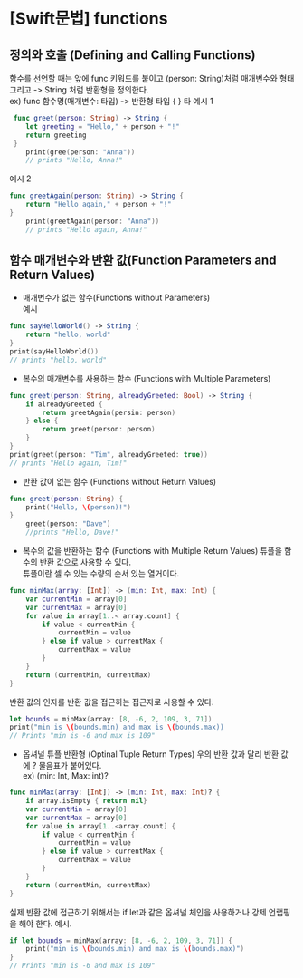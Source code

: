 # [Swift문법] functions
## 정의와 호출 (Defining and Calling Functions)<br>
함수를 선언할 때는 앞에 func 키워드를 붙이고 (person: String)처럼 매개변수와 형태 그리고 -> String 처럼 반환형을 정의한다.<br>
ex) func 함수명(매개변수: 타입) -> 반환형 타입 { }
타
예시 1
```swift
 func greet(person: String) -> String {
    let greeting = "Hello," + person + "!"
    return greeting 
 }
    print(gree(person: "Anna"))
    // prints "Hello, Anna!"
```
예시 2
```swift
func greetAgain(person: String) -> String {
    return "Hello again," + person + "!"
}
    print(greetAgain(person: "Anna"))
    // prints "Hello again, Anna!"
```

## 함수 매개변수와 반환 값(Function Parameters and Return Values)
* 매개변수가 없는 함수(Functions without Parameters)<br>
예시
```swift
func sayHelloWorld() -> String {
    return "hello, world"
}
print(sayHelloWorld())
// prints "hello, world"
```

* 복수의 매개변수를 사용하는 함수 (Functions with Multiple Parameters)
```swift
func greet(person: String, alreadyGreeted: Bool) -> String {
    if alreadyGreeted {
        return greetAgain(persin: person)
    } else {
        return greet(person: person)
    }
}
print(greet(person: "Tim", alreadyGreeted: true))
// prints "Hello again, Tim!"
```
* 반환 값이 없는 함수 (Functions without Return Values)
```swift
func greet(person: String) {
    print("Hello, \(person)!")
}
    greet(person: "Dave")
    //prints "Hello, Dave!" 
```

* 복수의 값을 반환하는 함수 (Functions with Multiple Return Values)
튜플을 함수의 반환 값으로 사용할 수 있다.<br>
튜플이란 셀 수 있는 수량의 순서 있는 열거이다.
```swift
func minMax(array: [Int]) -> (min: Int, max: Int) {
    var currentMin = array[0]
    var currentMax = array[0]
    for value in array[1..< array.count] {
        if value < currentMin {
            currentMin = value
        } else if value > currentMax {
            currentMax = value
        }
    }
    return (currentMin, currentMax)
}
```
반환 값의 인자를 반환 값을 접근하는 접근자로 사용할 수 있다.
```swift
let bounds = minMax(array: [8, -6, 2, 109, 3, 71])
print("min is \(bounds.min) and max is \(bounds.max))
// Prints "min is -6 and max is 109"
```

* 옵셔널 튜플 반환형 (Optinal Tuple Return Types)
우의 반환 값과 달리 반환 값에 ? 물음표가 붙어있다.<br>
ex) (min: Int, Max: int)?
```swift
func minMax(array: [Int]) -> (min: Int, max: Int)? {
    if array.isEmpty { return nil}
    var currentMin = array[0]
    var currentMax = array[0]
    for value in array[1..<array.count] {
        if value < currentMin {
            currentMin = value
        } else if value > currentMax {
            currentMax = value
        }
    }
    return (currentMin, currentMax)
}
```
실제 반환 값에 접근하기 위해서는 if let과 같은 옵셔널 체인을 사용하거나 강제 언랩핑을 해야 한다.
예시.
```swift
if let bounds = minMax(array: [8, -6, 2, 109, 3, 71]) {
    print("min is \(bounds.min) and max is \(bounds.max)")
}
// Prints "min is -6 and max is 109"
```
